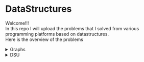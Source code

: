 # DataStructures
Welcome!!!<br/>
In this repo I will upload the problems that I solved from various programming platforms based on datastructures.<br/>
Here is the overview of the problems<br/>
<details>
  <summary>Graphs</summary>
  
  ## Spoj Problems
  * [BUGLIFE](https://www.spoj.com/problems/BUGLIFE/) | [Solution](spoj/buglife.cpp)
  * [CAM5](https://www.spoj.com/problems/CAM5/) | [Solution](spoj/cam5.cpp)
  * [ELEVTBL](https://www.spoj.com/problems/ELEVTRBL/) | [Solution](spoj/elevarottrouble.cpp)
  * [HIGHWAYS](https://www.spoj.com/problems/HIGHWAYS/) | [Solution](spoj/highways.cpp)
  * [MICEMAZE](https://www.spoj.com/problems/MICEMAZE/) | [Solution](spoj/micemaze.cpp)
  * [ROBOTGRI](https://www.spoj.com/problems/ROBOTGRI/) | [Solution](spoj/robotsongrid.cpp)
  * [TRVCOST](https://www.spoj.com/problems/TRVCOST/) | [Solution](spoj/trvcost.cpp)
 </details>
  

<details>
  <summary>DSU</summary>
  
  ## Disjoint Set Union
  * [Reference](https://www.hackerearth.com/practice/notes/disjoint-set-union-union-find/) <br/>
  * Codechef
    * [Dont get wet](https://www.codechef.com/problems/BIGOF01) | [Solution](dsu/dontgetwet.cpp)
    * [Dish owner](https://www.codechef.com/problems/DISHOWN) | [Solution](dsu/dishowner.cpp)
</details>


